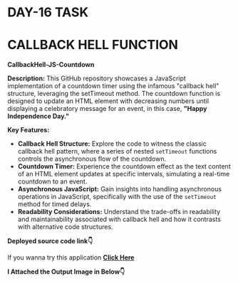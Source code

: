# DAY-16 TASK

# CALLBACK HELL FUNCTION 

**CallbackHell-JS-Countdown**

**Description:**
This GitHub repository showcases a JavaScript implementation of a countdown timer using the infamous "callback hell" structure, leveraging the setTimeout method. The countdown function is designed to update an HTML element with decreasing numbers until displaying a celebratory message for an event, in this case, **"Happy Independence Day."**

**Key Features:**

* **Callback Hell Structure:** Explore the code to witness the classic callback hell pattern, where a series of nested `setTimeout` functions controls the asynchronous flow of the countdown.
* **Countdown Timer:** Experience the countdown effect as the text content of an HTML element updates at specific intervals, simulating a real-time countdown to an event.
* **Asynchronous JavaScript:** Gain insights into handling asynchronous operations in JavaScript, specifically with the use of the `setTimeout` method for timed delays.
* **Readability Considerations:** Understand the trade-offs in readability and maintainability associated with callback hell and how it contrasts with alternative code structures.
  
**Deployed source code link👇**

If you wanna try this application **[Click Here](https://callback-hell-demo.netlify.app/)**


 **I Attached the Output Image in Below👇**